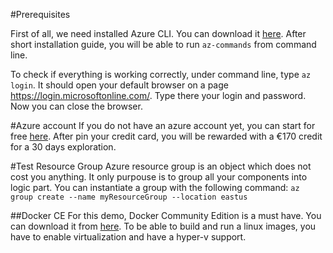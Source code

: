 #Prerequisites

First of all, we need installed Azure CLI. You can download it [here](https://docs.microsoft.com/en-us/cli/azure/install-azure-cli-windows?view=azure-cli-latest). After short installation guide, you will be able to run `az-commands` from command line.

To check if everything is working correctly, under command line, type `az login`. It should open your default browser on a page https://login.microsoftonline.com/. Type there your login and password. Now you can close the browser.

#Azure account
If you do not have an azure account yet, you can start for free [here](https://azure.microsoft.com/en-us/free/). After pin your credit card, you will be rewarded with a €170 credit for a 30 days exploration.

#Test Resource Group
Azure resource group is an object which does not cost you anything. It only purpouse is to group all your components into logic part. You can instantiate a group with the following command:
`az group create --name myResourceGroup --location eastus`

##Docker CE
For this demo, Docker Community Edition is a must have. You can download it from [here](https://www.docker.com/get-started). To be able to build and run a linux images, you have to enable virtualization and have a hyper-v support.